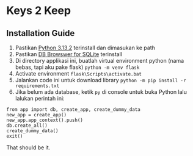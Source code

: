# Keys 2 Keep 
## Installation Guide

1. Pastikan [Python 3.13.2](https://www.python.org/) terinstall dan dimasukan ke path
2. Pastikan [DB Browswer for SQLite](https://sqlitebrowser.org/dl/) terinstall 
3. Di directory applikasi ini, buatlah virtual environment python (nama bebas, tapi aku pake flask) `python -m venv flask`
4. Activate environment `flask\Scripts\activate.bat`
5. Jalankan code ini untuk download library `python -m pip install -r requirements.txt`
6. Jika belum ada database, ketik `py` di console untuk buka Python lalu lalukan perintah ini:
```
from app import db, create_app, create_dummy_data
new_app = create_app()
new_app.app_context().push()
db.create_all()
create_dummy_data()
exit()

```

That should be it.
